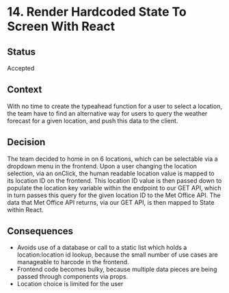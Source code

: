 # 14. Render Hardcoded State To Screen With React

## Status

Accepted

## Context

With no time to create the typeahead function for a user to select a location, the team have to find an alternative way for users to query the weather forecast for a given location, and push this data to the client.

## Decision

The team decided to home in on 6 locations, which can be selectable via a dropdown menu in the frontend. Upon a user changing the location selection, via an onClick, the human readable location value is mapped to its location ID on the frontend. This location ID value is then passed down to populate the location key variable within the endpoint to our GET API, which in turn passes this query for the given location ID to the Met Office API. The data that Met Office API returns, via our GET API, is then mapped to State within React. 


## Consequences
* Avoids use of a database or call to a static list which holds a location:location id lookup, because the small number of use cases are manageable to harcode in the frontend. 
* Frontend code becomes bulky, because multiple data pieces are being passed through components via props.
* Location choice is limited for the user







